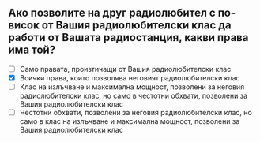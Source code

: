 ## Ако позволите на друг радиолюбител с по-висок от Вашия радиолюбителски клас да работи от Вашата радиостанция, какви права има той?

<!-- Верният отговор е отбелязан с [X] -->

- [ ] Само правата, произтичащи от Вашия радиолюбителски клас
- [X] Всички права, които позволява неговият радиолюбителски клас
- [ ] Клас на излъчване и максимална мощност, позволени за неговия радиолюбителски клас, но само в честотни обхвати, позволени за Вашия радиолюбителски клас
- [ ] Честотни обхвати, позволени за неговия радиолюбителски клас, но само в клас на излъчване и максимална мощност, позволени за Вашия радиолюбителски клас

